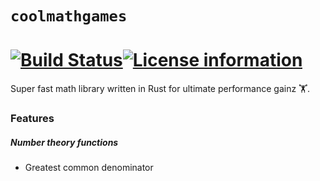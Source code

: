 # `coolmathgames`

[![Build Status](https://travis-ci.com/cabellwg/coolmathgames.svg?branch=master)](https://travis-ci.com/cabellwg/coolmathgames)[![License information](https://img.shields.io/badge/license-MIT-lightgrey.svg)](https://github.com/cabellwg/coolmathgames/blob/master/LICENSE)
=======

Super fast math library written in Rust for ultimate performance gainz 🏋️‍. 

### Features

##### Number theory functions

* Greatest common denominator

